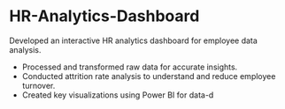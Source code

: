 # HR-Analytics-Dashboard
Developed an interactive HR analytics dashboard for employee data analysis.
* Processed and transformed raw data for accurate insights.
* Conducted attrition rate analysis to understand and reduce employee turnover.
* Created key visualizations using Power BI for data-d
